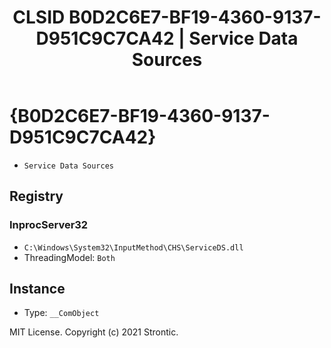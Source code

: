 ﻿---
title: "CLSID B0D2C6E7-BF19-4360-9137-D951C9C7CA42 | Service Data Sources"
excerpt: What is COM-Object CLSID B0D2C6E7-BF19-4360-9137-D951C9C7CA42?
---

# {B0D2C6E7-BF19-4360-9137-D951C9C7CA42}

* `Service Data Sources`

## Registry


### InprocServer32

* `C:\Windows\System32\InputMethod\CHS\ServiceDS.dll`
* ThreadingModel: `Both`

## Instance

* Type: `__ComObject`

MIT License. Copyright (c) 2021 Strontic.


